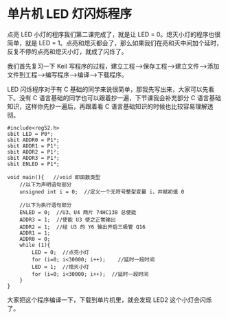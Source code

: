 # 单片机 LED 灯闪烁程序

点亮 LED 小灯的程序我们第二课完成了，就是让 LED = 0。熄灭小灯的程序也很简单，就是 LED = 1。点亮和熄灭都会了，那么如果我们在亮和灭中间加个延时，反复不停的点亮和熄灭小灯，就成了闪烁了。

我们首先复习一下 Keil 写程序的过程，建立工程-->保存工程-->建立文件-->添加文件到工程-->编写程序-->编译-->下载程序。

LED 闪烁程序对于有 C 基础的同学来说很简单，那我先写出来，大家可以先看下。没有 C 语言基础的同学也可以跟着抄一遍，下节课我会补充部分 C 语言基础知识，这样你先抄一遍后，再跟着看 C 语言基础知识的时候也比较容易理解透彻。

```
#include<reg52.h>
sbit LED = P0⁰;
sbit ADDR0 = P1⁰;
sbit ADDR1 = P1¹;
sbit ADDR2 = P1²;
sbit ADDR3 = P1³;
sbit ENLED = P1⁴;

void main(){   //void 即函数类型
    //以下为声明语句部分
    unsigned int i = 0;  //定义一个无符号整型变量 i，并赋初值 0

    //以下为执行语句部分
    ENLED = 0;  //U3、U4 两片 74HC138 总使能
    ADDR3 = 1;  //使能 U3 使之正常输出
    ADDR2 = 1;  //经 U3 的 Y6 输出开启三极管 Q16
    ADDR1 = 1;
    ADDR0 = 0;
    while (1){
        LED = 0;  //点亮小灯
        for (i=0; i<30000; i++);    //延时一段时间
        LED = 1;  //熄灭小灯
        for (i=0; i<30000; i++);  //延时一段时间
    }
}
```

大家把这个程序编译一下，下载到单片机里，就会发现 LED2 这个小灯会闪烁了。